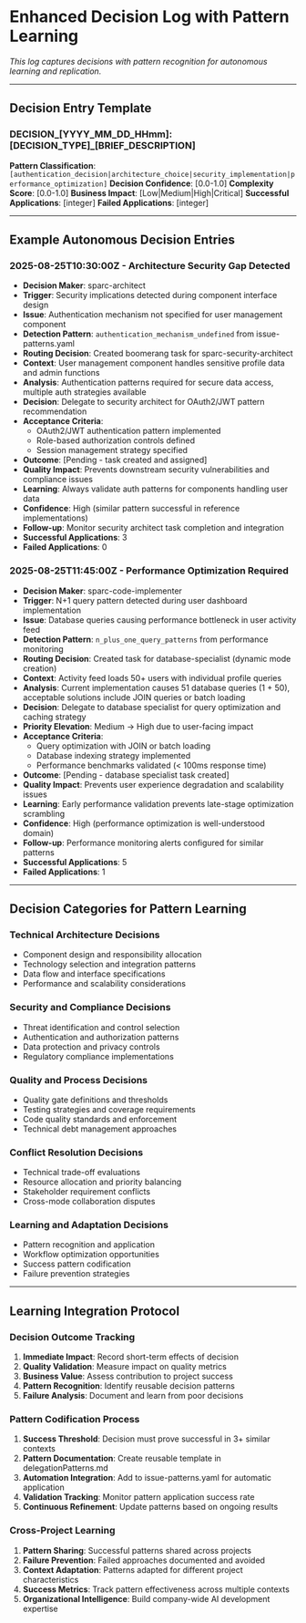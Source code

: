 # Enhanced Decision Log with Pattern Learning

*This log captures decisions with pattern recognition for autonomous learning and replication.*

---

## Decision Entry Template

### DECISION_[YYYY_MM_DD_HHmm]: [DECISION_TYPE]_[BRIEF_DESCRIPTION]

**Pattern Classification**: `[authentication_decision|architecture_choice|security_implementation|performance_optimization]`
**Decision Confidence**: [0.0-1.0]
**Complexity Score**: [0.0-1.0]
**Business Impact**: [Low|Medium|High|Critical]
**Successful Applications**: [integer]
**Failed Applications**: [integer]

---

## Example Autonomous Decision Entries

### 2025-08-25T10:30:00Z - Architecture Security Gap Detected
- **Decision Maker**: sparc-architect  
- **Trigger**: Security implications detected during component interface design
- **Issue**: Authentication mechanism not specified for user management component
- **Detection Pattern**: `authentication_mechanism_undefined` from issue-patterns.yaml
- **Routing Decision**: Created boomerang task for sparc-security-architect
- **Context**: User management component handles sensitive profile data and admin functions
- **Analysis**: Authentication patterns required for secure data access, multiple auth strategies available
- **Decision**: Delegate to security architect for OAuth2/JWT pattern recommendation
- **Acceptance Criteria**: 
  - OAuth2/JWT authentication pattern implemented
  - Role-based authorization controls defined
  - Session management strategy specified
- **Outcome**: [Pending - task created and assigned]
- **Quality Impact**: Prevents downstream security vulnerabilities and compliance issues
- **Learning**: Always validate auth patterns for components handling user data
- **Confidence**: High (similar pattern successful in reference implementations)
- **Follow-up**: Monitor security architect task completion and integration
- **Successful Applications**: 3
- **Failed Applications**: 0

### 2025-08-25T11:45:00Z - Performance Optimization Required  
- **Decision Maker**: sparc-code-implementer
- **Trigger**: N+1 query pattern detected during user dashboard implementation
- **Issue**: Database queries causing performance bottleneck in user activity feed
- **Detection Pattern**: `n_plus_one_query_patterns` from performance monitoring
- **Routing Decision**: Created task for database-specialist (dynamic mode creation)
- **Context**: Activity feed loads 50+ users with individual profile queries
- **Analysis**: Current implementation causes 51 database queries (1 + 50), acceptable solutions include JOIN queries or batch loading
- **Decision**: Delegate to database specialist for query optimization and caching strategy
- **Priority Elevation**: Medium → High due to user-facing impact
- **Acceptance Criteria**:
  - Query optimization with JOIN or batch loading
  - Database indexing strategy implemented  
  - Performance benchmarks validated (< 100ms response time)
- **Outcome**: [Pending - database specialist task created]
- **Quality Impact**: Prevents user experience degradation and scalability issues
- **Learning**: Early performance validation prevents late-stage optimization scrambling
- **Confidence**: High (performance optimization is well-understood domain)
- **Follow-up**: Performance monitoring alerts configured for similar patterns
- **Successful Applications**: 5
- **Failed Applications**: 1

---

## Decision Categories for Pattern Learning

### Technical Architecture Decisions
- Component design and responsibility allocation
- Technology selection and integration patterns
- Data flow and interface specifications
- Performance and scalability considerations

### Security and Compliance Decisions  
- Threat identification and control selection
- Authentication and authorization patterns
- Data protection and privacy controls
- Regulatory compliance implementations

### Quality and Process Decisions
- Quality gate definitions and thresholds  
- Testing strategies and coverage requirements
- Code quality standards and enforcement
- Technical debt management approaches

### Conflict Resolution Decisions
- Technical trade-off evaluations
- Resource allocation and priority balancing
- Stakeholder requirement conflicts
- Cross-mode collaboration disputes

### Learning and Adaptation Decisions
- Pattern recognition and application
- Workflow optimization opportunities
- Success pattern codification
- Failure prevention strategies

---

## Learning Integration Protocol

### Decision Outcome Tracking
1. **Immediate Impact**: Record short-term effects of decision
2. **Quality Validation**: Measure impact on quality metrics
3. **Business Value**: Assess contribution to project success
4. **Pattern Recognition**: Identify reusable decision patterns
5. **Failure Analysis**: Document and learn from poor decisions

### Pattern Codification Process
1. **Success Threshold**: Decision must prove successful in 3+ similar contexts
2. **Pattern Documentation**: Create reusable template in delegationPatterns.md
3. **Automation Integration**: Add to issue-patterns.yaml for automatic application
4. **Validation Tracking**: Monitor pattern application success rate
5. **Continuous Refinement**: Update patterns based on ongoing results

### Cross-Project Learning
1. **Pattern Sharing**: Successful patterns shared across projects
2. **Failure Prevention**: Failed approaches documented and avoided
3. **Context Adaptation**: Patterns adapted for different project characteristics
4. **Success Metrics**: Track pattern effectiveness across multiple contexts
5. **Organizational Intelligence**: Build company-wide AI development expertise